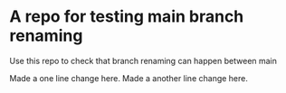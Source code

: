 # A repo for testing main branch renaming
Use this repo to check that branch renaming can happen between main

Made a one line change here.
Made a another line change here.
